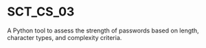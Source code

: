 # SCT_CS_03
A Python tool to assess the strength of passwords based on length, character types, and complexity criteria.

